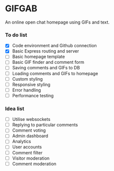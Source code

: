 # GIFGAB

An online open chat homepage using GIFs and text.

### To do list
- [x] Code environment and Github connection
- [x] Basic Express routing and server
- [ ] Basic homepage template
- [ ] Basic GIF finder and comment form
- [ ] Saving comments and GIFs to DB
- [ ] Loading comments and GIFs to homepage
- [ ] Custom styling
- [ ] Responsive styling
- [ ] Error handling
- [ ] Performance testing

### Idea list
- [ ] Utilise websockets
- [ ] Replying to particular comments
- [ ] Comment voting
- [ ] Admin dashboard
- [ ] Analytics
- [ ] User accounts
- [ ] Comment filter
- [ ] Visitor moderation
- [ ] Comment moderation